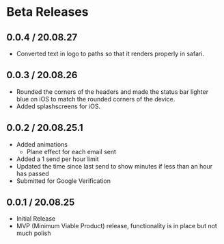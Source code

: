 # Beta Releases
## 0.0.4 / 20.08.27
- Converted text in logo to paths so that it renders properly in safari.
## 0.0.3 / 20.08.26
- Rounded the corners of the headers and made the status bar lighter blue on iOS to match the rounded corners of the device.
- Added splashscreens for iOS.
## 0.0.2 / 20.08.25.1
- Added animations
  - Plane effect for each email sent
- Added a 1 send per hour limit
- Updated the time since last send to show minutes if less than an hour has passed
- Submitted for Google Verification
## 0.0.1 / 20.08.25
- Initial Release
- MVP (Minimum Viable Product) release, functionality is in place but not much polish